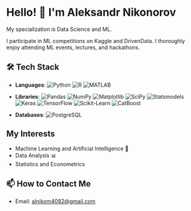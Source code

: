 # Hello! 👋 I'm Aleksandr Nikonorov

My specialization is Data Science and ML.

I participate in ML competitions on Kaggle and DrivenData. I thoroughly enjoy attending ML events, lectures, and hackathons.

## 🛠️ Tech Stack

- **Languages**:  ![Python](https://img.shields.io/badge/-Python-3776AB?style=flat-square&logo=python&logoColor=white)  ![R](https://img.shields.io/badge/-R-276DC3?style=flat-square&logo=r&logoColor=white) ![MATLAB](https://img.shields.io/badge/-MATLAB-0076A8?style=flat-square&logo=mathworks&logoColor=white)

- **Libraries**:  ![Pandas](https://img.shields.io/badge/-Pandas-150458?style=flat-square&logo=pandas&logoColor=white)  ![NumPy](https://img.shields.io/badge/-NumPy-013243?style=flat-square&logo=numpy&logoColor=white)  ![Matplotlib](https://img.shields.io/badge/-Matplotlib-11557C?style=flat-square&logo=matplotlib&logoColor=white)  ![SciPy](https://img.shields.io/badge/-SciPy-8CAAE6?style=flat-square&logo=scipy&logoColor=white)  ![Statsmodels](https://img.shields.io/badge/-Statsmodels-AB5437?style=flat-square&logo=python&logoColor=white)  ![Keras](https://img.shields.io/badge/-Keras-D00000?style=flat-square&logo=keras&logoColor=white)  ![TensorFlow](https://img.shields.io/badge/-TensorFlow-FF6F00?style=flat-square&logo=tensorflow&logoColor=white)  ![Scikit-Learn](https://img.shields.io/badge/-Scikit--Learn-F7931E?style=flat-square&logo=scikit-learn&logoColor=white)  ![CatBoost](https://img.shields.io/badge/-CatBoost-EB5B28?style=flat-square&logo=catboost&logoColor=white)

- **Databases**:  ![PostgreSQL](https://img.shields.io/badge/-PostgreSQL-4169E1?style=flat-square&logo=postgresql&logoColor=white)
  

## My Interests
- Machine Learning and Artificial Intelligence 🤖
- Data Analysis 📊
- Statistics and Econometrics

## 📫 How to Contact Me
- Email: alnikom4082@gmail.com

